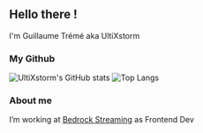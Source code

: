 ## Hello there !

I'm Guillaume Trémé aka UltiXstorm

### My Github

![UltiXstorm's GitHub stats](https://github-readme-stats.vercel.app/api?username=UltiXstorm&count_private=true&show_icons=true&theme=tokyonight&range=last_year)
![Top Langs](https://github-readme-stats.vercel.app/api/top-langs/?username=UltiXstorm&theme=tokyonight&range=last_year)

### About me

I’m working at [Bedrock Streaming](https://www.bedrockstreaming.com/) as Frontend Dev
